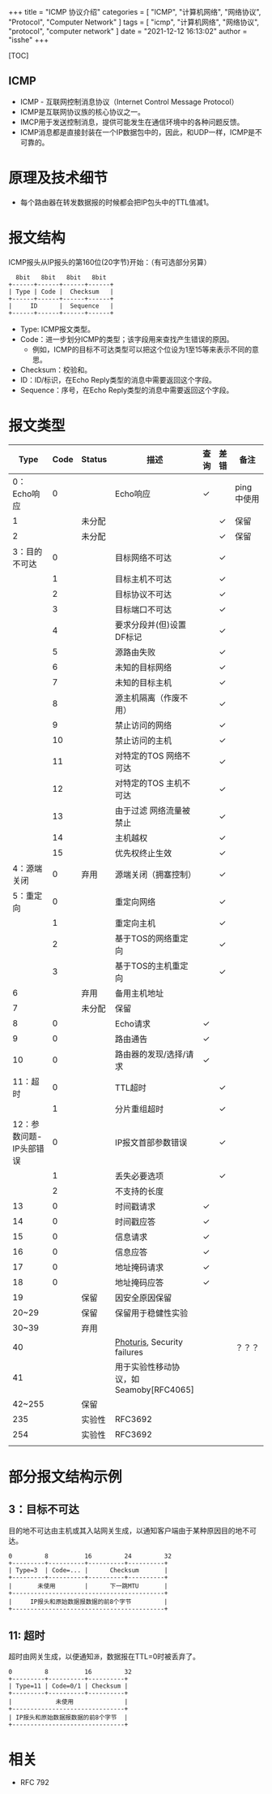 +++
title = "ICMP 协议介绍"
categories = [ "ICMP", "计算机网络", "网络协议", "Protocol", "Computer Network" ]
tags = [ "icmp", "计算机网络", "网络协议", "protocol", "computer network" ]
date = "2021-12-12 16:13:02"
author = "isshe"
+++

[TOC]

ICMP
---

* ICMP - 互联网控制消息协议（Internet Control Message Protocol）
* ICMP是互联网协议族的核心协议之一。
* IMCP用于发送控制消息，提供可能发生在通信环境中的各种问题反馈。
* ICMP消息都是直接封装在一个IP数据包中的，因此，和UDP一样，ICMP是不可靠的。

# 原理及技术细节
* 每个路由器在转发数据报的时候都会把IP包头中的TTL值减1。

# 报文结构
ICMP报头从IP报头的第160位(20字节)开始：（有可选部分另算）
```
  8bit   8bit   8bit   8bit
+------+------+------+------+
| Type | Code |  Checksum   |
+------+------+------+------+
|     ID      |  Sequence   |
+------+------+------+------+
```
* Type: ICMP报文类型。
* Code：进一步划分ICMP的类型；该字段用来查找产生错误的原因。
    * 例如，ICMP的目标不可达类型可以把这个位设为1至15等来表示不同的意思。
* Checksum：校验和。
* ID：ID/标识，在Echo Reply类型的消息中需要返回这个字段。
* Sequence：序号，在Echo Reply类型的消息中需要返回这个字段。

# 报文类型
|Type|Code|Status|描述|查询|差错|备注|
|---|---|---|---|---|---|---|
|0：Echo响应|0||Echo响应|✓||ping中使用|
|1||未分配|||✓|保留|
|2||未分配|||✓|保留|
|3：目的不可达|0|| 目标网络不可达 ||✓||
||1|| 目标主机不可达 ||✓||
||2|| 目标协议不可达 ||✓||
||3|| 目标端口不可达 ||✓||
||4|| 要求分段并(但)设置DF标记 ||✓||
||5|| 源路由失败 ||✓||
||6|| 未知的目标网络 ||✓||
||7|| 未知的目标主机 ||✓||
||8|| 源主机隔离（作废不用） ||✓||
||9|| 禁止访问的网络 ||✓||
||10|| 禁止访问的主机 ||✓||
||11|| 对特定的TOS 网络不可达 ||✓||
||12|| 对特定的TOS 主机不可达 ||✓||
||13|| 由于过滤 网络流量被禁止 ||✓||
||14|| 主机越权 ||✓||
||15|| 优先权终止生效 ||✓||
|4：源端关闭|0|弃用| 源端关闭（拥塞控制） ||✓||
|5：重定向|0|| 重定向网络 ||✓||
||1|| 重定向主机 ||✓||
||2|| 基于TOS的网络重定向 ||✓||
||3|| 基于TOS的主机重定向 ||✓||
|6||弃用| 备用主机地址 ||||
|7||未分配| 保留 ||||
|8|0|| Echo请求 |✓|||
|9|0|| 路由通告 |✓|||
|10|0|| 路由器的发现/选择/请求 |✓|||
|11：超时|0|| TTL超时 ||✓||
||1|| 分片重组超时 ||✓||
|12：参数问题-IP头部错误|0|| IP报文首部参数错误 ||✓||
||1|| 丢失必要选项 ||✓||
||2|| 不支持的长度 ||||
|13|0|| 时间戳请求 |✓|||
|14|0|| 时间戳应答 |✓|||
|15|0|| 信息请求 |✓|||
|16|0|| 信息应答 |✓|||
|17|0|| 地址掩码请求 |✓|||
|18|0|| 地址掩码应答 |✓|||
|19||保留| 因安全原因保留 ||||
|20~29||保留| 保留用于稳健性实验 ||||
|30~39||弃用|  ||||
|40||| [Photuris](https://zh.wikipedia.org/w/index.php?title=Photuris_(protocol)&action=edit&redlink=1), Security failures |||？？？|
|41||| 用于实验性移动协议，如Seamoby[RFC4065] ||||
|42~255||保留|  ||||
|235||实验性| RFC3692 ||||
|254||实验性| RFC3692 ||||
||||  ||||



# 部分报文结构示例

## 3：目标不可达
目的地不可达由主机或其入站网关生成，以通知客户端由于某种原因目的地不可达。
```
0         8          16         24         32
+---------+----------+----------+----------+
| Type=3  | Code=... |      Checksum       |
+---------+----------+----------+----------+
|       未使用        |      下一跳MTU       |
+------------------------------------------+
|     IP报头和原始数据报数据的前8个字节         |
+------------------------------------------+
```

## 11: 超时
超时由网关生成，以便通知`源`，数据报在TTL=0时被丢弃了。
```
0         8          16         32
+---------+----------+----------+
| Type=11 | Code=0/1 | Checksum |
+---------+----------+----------+
|            未使用              |
+-------------------------------+
| IP报头和原始数据报数据的前8个字节  |
+-------------------------------+
```




# 相关

* RFC 792


